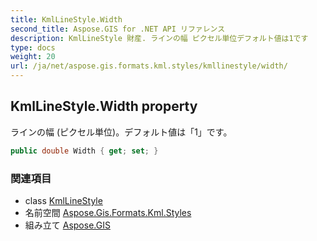 ```yaml
---
title: KmlLineStyle.Width
second_title: Aspose.GIS for .NET API リファレンス
description: KmlLineStyle 財産. ラインの幅 ピクセル単位デフォルト値は1です
type: docs
weight: 20
url: /ja/net/aspose.gis.formats.kml.styles/kmllinestyle/width/
---
```

## KmlLineStyle.Width property

ラインの幅 (ピクセル単位)。デフォルト値は「1」です。

```csharp
public double Width { get; set; }
```

### 関連項目

* class [KmlLineStyle](../)
* 名前空間 [Aspose.Gis.Formats.Kml.Styles](../../kmllinestyle/)
* 組み立て [Aspose.GIS](../../../)



